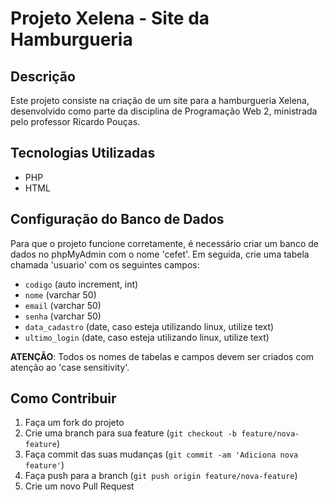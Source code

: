 # Projeto Xelena - Site da Hamburgueria

## Descrição

Este projeto consiste na criação de um site para a hamburgueria Xelena, desenvolvido como parte da disciplina de Programação Web 2, ministrada pelo professor Ricardo Pouças.

## Tecnologias Utilizadas

- PHP
- HTML

## Configuração do Banco de Dados

Para que o projeto funcione corretamente, é necessário criar um banco de dados no phpMyAdmin com o nome 'cefet'. Em seguida, crie uma tabela chamada 'usuario' com os seguintes campos:

- `codigo` (auto increment, int)
- `nome` (varchar 50)
- `email` (varchar 50)
- `senha` (varchar 50)
- `data_cadastro` (date, caso esteja utilizando linux, utilize text)
- `ultimo_login` (date, caso esteja utilizando linux, utilize text)

**ATENÇÃO**: Todos os nomes de tabelas e campos devem ser criados com atenção ao 'case sensitivity'.

## Como Contribuir

1. Faça um fork do projeto
2. Crie uma branch para sua feature (`git checkout -b feature/nova-feature`)
3. Faça commit das suas mudanças (`git commit -am 'Adiciona nova feature'`)
4. Faça push para a branch (`git push origin feature/nova-feature`)
5. Crie um novo Pull Request